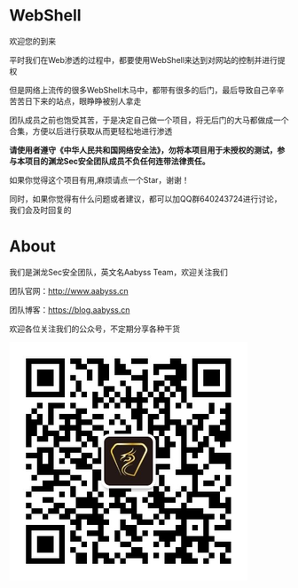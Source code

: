 # WebShell
欢迎您的到来</p>
平时我们在Web渗透的过程中，都要使用WebShell来达到对网站的控制并进行提权</p>
但是网络上流传的很多WebShell木马中，都带有很多的后门，最后导致自己辛辛苦苦日下来的站点，眼睁睁被别人拿走</p>
团队成员之前也饱受其苦，于是决定自己做一个项目，将无后门的大马都做成一个合集，方便以后进行获取从而更轻松地进行渗透</p>

<b>请使用者遵守《中华人民共和国网络安全法》，勿将本项目用于未授权的测试，参与本项目的渊龙Sec安全团队成员不负任何连带法律责任。</b></p>

如果你觉得这个项目有用,麻烦请点一个Star，谢谢！</p>
同时，如果你觉得有什么问题或者建议，都可以加QQ群640243724进行讨论，我们会及时回复的</p>

# About
我们是渊龙Sec安全团队，英文名Aabyss Team，欢迎关注我们</p>
团队官网：http://www.aabyss.cn </p>
团队博客：https://blog.aabyss.cn </p>
欢迎各位关注我们的公众号，不定期分享各种干货</p>
![Aabyss Team](https://github.com/Aabyss-Team/WebShell/blob/main/%E5%9B%A2%E9%98%9F%E5%85%AC%E4%BC%97%E5%8F%B7.png "团队公众号二维码")  
